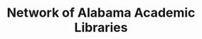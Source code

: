 ---
layout: repo
title: "Network of Alabama Academic Libraries"
id: 10658
permalink: repos/10658/
---